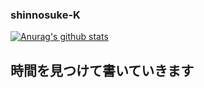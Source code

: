 ### shinnosuke-K
[![Anurag's github stats](https://github-readme-stats.vercel.app/api?username=shinnosuke-K&show_icons=true)](https://github.com/anuraghazra/github-readme-stats)

## 時間を見つけて書いていきます
